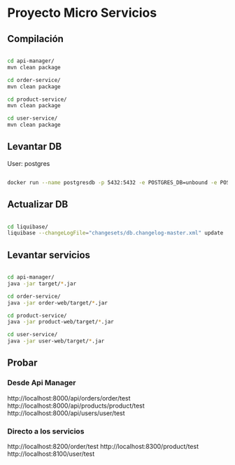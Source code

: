 # Proyecto Micro Servicios

## Compilación

```bash

cd api-manager/
mvn clean package

cd order-service/
mvn clean package

cd product-service/
mvn clean package

cd user-service/
mvn clean package

```
## Levantar DB
User: postgres

```bash

docker run --name postgresdb -p 5432:5432 -e POSTGRES_DB=unbound -e POSTGRES_PASSWORD=postgres123 -d postgres

```

## Actualizar DB

```bash

cd liquibase/
liquibase --changeLogFile="changesets/db.changelog-master.xml" update

```

## Levantar servicios

```bash

cd api-manager/
java -jar target/*.jar

cd order-service/
java -jar order-web/target/*.jar

cd product-service/
java -jar product-web/target/*.jar

cd user-service/
java -jar user-web/target/*.jar

```
## Probar 

### Desde Api Manager
http://localhost:8000/api/orders/order/test
http://localhost:8000/api/products/product/test
http://localhost:8000/api/users/user/test

### Directo a los servicios
http://localhost:8200/order/test
http://localhost:8300/product/test
http://localhost:8100/user/test